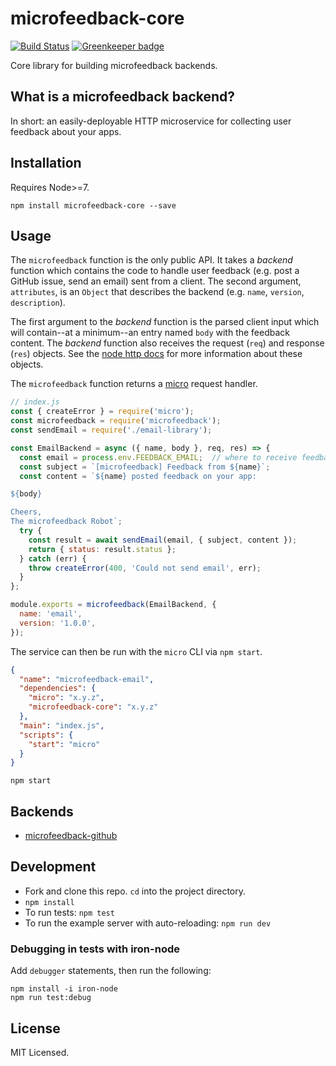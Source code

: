 # microfeedback-core

[![Build Status](https://travis-ci.org/microfeedback/microfeedback-core.svg?branch=master)](https://travis-ci.org/microfeedback/microfeedback-core)
[![Greenkeeper badge](https://badges.greenkeeper.io/microfeedback/microfeedback-core.svg)](https://greenkeeper.io/)

Core library for building microfeedback backends.

## What is a microfeedback backend?

In short: an easily-deployable HTTP microservice for collecting user feedback about your apps.

## Installation

Requires Node>=7.

```
npm install microfeedback-core --save
```

## Usage

The `microfeedback` function is the only public API. It takes a *backend* function which contains the code to handle user feedback (e.g. post a GitHub issue, send an email) sent from a client. The second argument, `attributes`, is an `Object` that describes the backend (e.g. `name`, `version`, `description`).

The first argument to the *backend* function is the parsed client input which will contain--at a minimum--an entry named `body` with the feedback content. The *backend* function also receives the request (`req`) and response (`res`) objects. See the [node http docs](https://nodejs.org/api/http.html) for more information about these objects.

The `microfeedback` function returns a [micro](https://github.com/zeit/micro) request handler.


```javascript
// index.js
const { createError } = require('micro');
const microfeedback = require('microfeedback');
const sendEmail = require('./email-library');

const EmailBackend = async ({ name, body }, req, res) => {
  const email = process.env.FEEDBACK_EMAIL;  // where to receive feedback
  const subject = `[microfeedback] Feedback from ${name}`;
  const content = `${name} posted feedback on your app:

${body}

Cheers,
The microfeedback Robot`;
  try {
    const result = await sendEmail(email, { subject, content });
    return { status: result.status };
  } catch (err) {
    throw createError(400, 'Could not send email', err);
  }
};

module.exports = microfeedback(EmailBackend, {
  name: 'email',
  version: '1.0.0',
});
```

The service can then be run with the `micro` CLI via `npm start`.

```json
{
  "name": "microfeedback-email",
  "dependencies": {
    "micro": "x.y.z",
    "microfeedback-core": "x.y.z"
  },
  "main": "index.js",
  "scripts": {
    "start": "micro"
  }
}
```

```
npm start
```

## Backends

- [microfeedback-github](https://github.com/microfeedback/microfeedback-github)

## Development

* Fork and clone this repo. `cd` into the project directory.
* `npm install`
* To run tests: `npm test`
* To run the example server with auto-reloading: `npm run dev`

### Debugging in tests with iron-node

Add `debugger` statements, then run the following:

```
npm install -i iron-node
npm run test:debug
```

## License

MIT Licensed.

